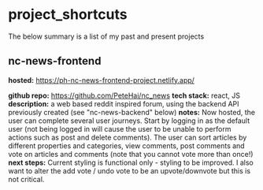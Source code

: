 # project_shortcuts

The below summary is a list of my past and present projects

## nc-news-frontend

**hosted:** https://ph-nc-news-frontend-project.netlify.app/

**github repo:** https://github.com/PeteHai/nc_news
**tech stack:** react, JS
**description:** a web based reddit inspired forum, using the backend API previously created (see "nc-news-backend" below)
**notes:** Now hosted, the user can complete several user journeys.  Start by logging in as the default user (not being logged in will cause the user to be unable to perform actions such as post and delete comments).  The user can sort articles by different properties and categories, view comments, post comments and vote on articles and comments (note that you cannot vote more than once!)
**next steps:** Current styling is functional only - styling to be improved.  I also want to alter the add vote / undo vote to be an upvote/downvote but this is not critical.
